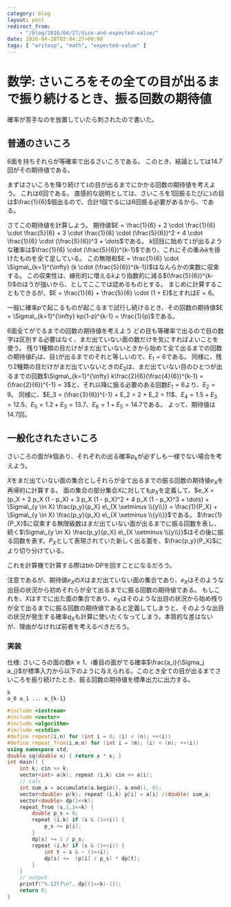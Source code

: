 ```yaml
---
category: blog
layout: post
redirect_from:
    - "/blog/2016/04/27/dice-and-expected-value/"
date: 2016-04-28T02:04:27+09:00
tags: [ "writeup", "math", "expected-value" ]
---
```


# 数学: さいころをその全ての目が出るまで振り続けるとき、振る回数の期待値

確率が苦手なのを放置していたら刺されたので書いた。

## 普通のさいころ

$6$面を持ちそれらが等確率で出るさいころである。
このとき、結論としては$14.7$回がその期待値である。

まずはさいころを降り続けて`1`の目が出るまでにかかる回数の期待値を考えよう。
これは$6$回である。
直感的な説明としては、さいころを$1$回振るたびに`1`の目は$\frac{1}{6}$個出るので、合計$1$個でるには$6$回振る必要があるから、である。

さてこの期待値を計算しよう。
期待値$E = \frac{1}{6} + 2 \cdot \frac{1}{6} \cdot \frac{5}{6} + 3 \cdot \frac{1}{6} \cdot (\frac{5}{6})^2 + 4 \cdot \frac{1}{6} \cdot (\frac{5}{6})^3 + \dots$である。
$k$回目に始めて`1`が出るような確率は$\frac{1}{6} \cdot (\frac{5}{6})^{k-1}$であり、これにその重み$k$を掛けたものを全て足している。
この無限和$E = \frac{1}{6} \cdot \Sigma\_{k=1}^{\infty} (k \cdot (\frac{5}{6})^{k-1})$はなんらかの実数に収束する。
この収束性は、線形的に増える$k$より指数的に減る$(\frac{5}{6})^{k-1}$のほうが強いから、としてここでは認めるものとする。
まじめに計算することもできるが、$E = \frac{1}{6} + \frac{5}{6} \cdot (1 + E)$とすれば$E = 6$。

一般に確率$p$で起こるものが起こるまで試行し続けるとき、その回数の期待値$E = \Sigma\_{k=1}^{\infty} kp(1-p)^{k-1} = \frac{1}{p}$である。

$6$面全てがでるまでの回数の期待値を考えよう
どの目も等確率で出るので目の数字は区別する必要はなく、まだ出ていない面の数だけを気にすればよいことを使う。
残り$1$種類の目だけがまだ出ていないときから始めて全て出るまでの回数の期待値$E_1$は、目`1`が出るまでのそれと等しいので、$E_1 = 6$である。
同様に、残り$2$種類の目だけがまだ出ていないときの$E_2$は、まだ出ていない目のひとつが出るまでの回数$\Sigma\_{k=1}^{\infty} k\frac{2}{6}(\frac{4}{6})^{k-1} = (\frac{2}{6})^{-1} = 3$と、それ以降に振る必要のある回数$E_1 = 6$より、$E_2 = 9$。
同様に、$E_3 = (\frac{3}{6})^{-1} + E_2 = 2 + E_2 = 11$、$E_4 = 1.5 + E_3 = 12.5$、$E_5 = 1.2 + E_3 = 13.7$、$E_6 = 1 + E_5 = 14.7$である。
よって、期待値は$14.7$回。

## 一般化されたさいころ

さいころの面が$k$個あり、それぞれの出る確率$p_k$が必ずしも一様でない場合を考えよう。

$X$をまだ出ていない面の集合としそれらが全て出るまでの振る回数の期待値$e_X$を再帰的に計算する。
面の集合の部分集合$X$に対しても$p_X$を定義して、$e_X = (p_X + 2 p_X (1 - p_X) + 3 p_X (1 - p_X)^2 + 4 p_X (1 - p_X)^3 + \dots) + \Sigma\_{y \in X} \frac{p_y}{p_X} e\_{X \setminus \\{y\\}} = \frac{1}{P_X} + \Sigma\_{y \in X} \frac{p_y}{p_X} e\_{X \setminus \\{y\\}}$である。
$\frac{1}{P_X}$に収束する無限級数はまだ出ていない面が出るまでに振る回数を表し、続く$\Sigma\_{y \in X} \frac{p_y}{p_X} e\_{X \setminus \\{y\\}}$はその後に振る回数を表す。$P_X$として表現されていた新しく出る面を、$\frac{p_y}{P_X}$により切り分けている。

これを計算機で計算する際はbit-DPを回すことになるだろう。

注意であるが、期待値$e_X$の$X$はまだ出ていない面の集合であり、$e_X$はそのような出目の状況から初めそれらが全て出るまでに振る回数の期待値である。
もしこれを、$X$はすでに出た面の集合であり、$e_X$はそのような出目の状況から始め残りが全て出るまでに振る回数の期待値であると定義してしまうと、そのような出目の状況が発生する確率$q_X$も計算に使いたくなってしまう。本質的な差はないが、理由がなければ前者を考えるべきだろう。


### 実装

仕様: さいころの面の数$k \ge 1$、$i$番目の面がでる確率$\frac{a_i}{\Sigma_j a_j}$が標準入力から以下のように与えられる。このとき全ての目が出るまでさいころを振り続けたとき、振る回数の期待値を標準出力に出力する。

```
k
a_0 a_1 ... a_{k-1}
```


``` c++
#include <iostream>
#include <vector>
#include <algorithm>
#include <cstdio>
#define repeat(i,n) for (int i = 0; (i) < (n); ++(i))
#define repeat_from(i,m,n) for (int i = (m); (i) < (n); ++(i))
using namespace std;
double sq(double x) { return x * x; }
int main() {
    int k; cin >> k;
    vector<int> a(k); repeat (i,k) cin >> a[i];
    // calc
    int sum_a = accumulate(a.begin(), a.end(), 0);
    vector<double> p(k); repeat (i,k) p[i] = a[i] /(double) sum_a;
    vector<double> dp(1<<k);
    repeat_from (s,1,1<<k) {
        double p_s = 0;
        repeat (i,k) if (s & (1<<i)) {
            p_s += p[i];
        }
        dp[s] += 1 / p_s;
        repeat (i,k) if (s & (1<<i)) {
            int t = s & ~ (1<<i);
            dp[s] +=  (p[i] / p_s) * dp[t];
        }
    }
    // output
    printf("%.12lf\n", dp[(1<<k)-1]);
    return 0;
}
```
